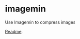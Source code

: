 # imagemin
Use Imagemin to compress images

[Readme](https://web.dev/use-imagemin-to-compress-images/).